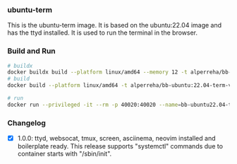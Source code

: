 ### ubuntu-term

This is the ubuntu-term image. It is based on the ubuntu:22.04 image and has the ttyd installed. It is used to run the terminal in the browser.

### Build and Run

```bash
# buildx
docker buildx build --platform linux/amd64 --memory 12 -t alperreha/bb-ubuntu:22.04-term-v1.0.0 .
# build
docker build --platform linux/amd64 -t alperreha/bb-ubuntu:22.04-term-v1.0.0 .

# run
docker run --privileged -it --rm -p 40020:40020 --name=bb-ubuntu22.04-term-1.0.0 alperreha/bb-ubuntu:22.04-term-v1.0.0
```


### Changelog

- [x] 1.0.0: ttyd, websocat, tmux, screen, asciinema, neovim installed and boilerplate ready.
  This release supports "systemctl" commands due to container starts with "/sbin/init".
  
